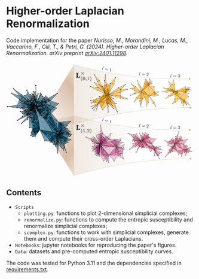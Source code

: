 # Higher-order Laplacian Renormalization

Code implementation for the paper *Nurisso, M., Morandini, M., Lucas, M., Vaccarino, F., Gili, T., & Petri, G. (2024). Higher-order Laplacian Renormalization. arXiv preprint [arXiv:2401.11298](
https://doi.org/10.48550/arXiv.2401.11298
).*

<img src="Figures/renormalizeNGF.png" width="650" />


## Contents
- ``Scripts``
  - ``plotting.py``: functions to plot 2-dimensional simplicial complexes;
  - ``renormalize.py``: functions to compute the entropic susceptibility and renormalize simplicial complexes;
  - ``scomplex.py``: functions to work with simplicial complexes, generate them and compute their cross-order Laplacians.
- ``Notebooks``: jupyter notebooks for reproducing the paper's figures.
- ``Data``: datasets and pre-computed entropic susceptibility curves.

The code was tested for Python 3.11 and the dependencies specified in [requirements.txt](requirements.txt).
